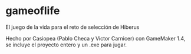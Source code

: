 # gameoflife
El juego de la vida para el reto de selección de Hiberus

Hecho por Casiopea (Pablo Checa y Victor Carnicer) con GameMaker 1.4, se incluye el proyecto entero y un .exe para jugar.

